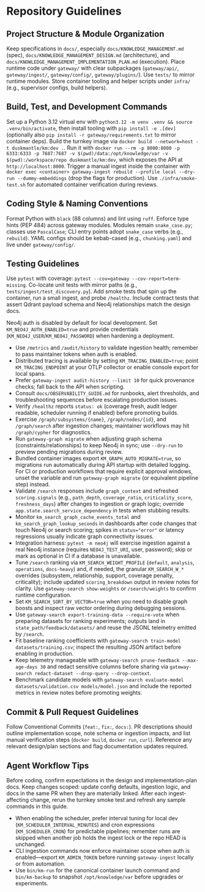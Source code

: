 # Repository Guidelines

## Project Structure & Module Organization

Keep specifications in `docs/`, especially `docs/KNOWLEDGE_MANAGEMENT.md` (spec), `docs/KNOWLEDGE_MANAGEMENT_DESIGN.md` (architecture), and `docs/KNOWLEDGE_MANAGEMENT_IMPLEMENTATION_PLAN.md` (execution). Place runtime code under `gateway/` with clear subpackages (`gateway/api/`, `gateway/ingest/`, `gateway/config/`, `gateway/plugins/`). Use `tests/` to mirror runtime modules. Store container tooling and helper scripts under `infra/` (e.g., supervisor configs, build helpers).

## Build, Test, and Development Commands

Set up a Python 3.12 virtual env with `python3.12 -m venv .venv && source .venv/bin/activate`, then install tooling with `pip install -e .[dev]` (optionally also `pip install -r gateway/requirements.txt` to mirror container deps). Build the turnkey image via `docker build --network=host -t duskmantle/km:dev .`. Run it with `docker run --rm -p 8000:8000 -p 6333:6333 -p 7687:7687 -v $(pwd)/data:/opt/knowledge/var -v $(pwd):/workspace/repo duskmantle/km:dev`, which exposes the API at `http://localhost:8000`. Trigger a manual ingest inside the container with `docker exec <container> gateway-ingest rebuild --profile local --dry-run --dummy-embeddings` (drop the flags for production). Use `./infra/smoke-test.sh` for automated container verification during reviews.

## Coding Style & Naming Conventions

Format Python with `black` (88 columns) and lint using `ruff`. Enforce type hints (PEP 484) across gateway modules. Modules remain `snake_case.py`; classes use `PascalCase`; CLI entry points adopt `snake_case` verbs (e.g., `rebuild`). YAML configs should be kebab-cased (e.g., `chunking.yaml`) and live under `gateway/config/`.

## Testing Guidelines

Use `pytest` with coverage: `pytest --cov=gateway --cov-report=term-missing`. Co-locate unit tests with mirror paths (e.g., `tests/ingest/test_discovery.py`). Add smoke tests that spin up the container, run a small ingest, and probe `/healthz`. Include contract tests that assert Qdrant payload schema and Neo4j relationships match the design docs.

Neo4j auth is disabled by default for local development. Set `KM_NEO4J_AUTH_ENABLED=true` and provide credentials (`KM_NEO4J_USER`/`KM_NEO4J_PASSWORD`) when hardening a deployment.

- Use `/metrics` and `/audit/history` to validate ingestion health; remember to pass maintainer tokens when auth is enabled.
- Distributed tracing is available by setting `KM_TRACING_ENABLED=true`; point `KM_TRACING_ENDPOINT` at your OTLP collector or enable console export for local spans.
- Prefer `gateway-ingest audit-history --limit 10` for quick provenance checks; fall back to the API when scripting.
- Consult `docs/OBSERVABILITY_GUIDE.md` for runbooks, alert thresholds, and troubleshooting sequences before escalating production issues.
- Verify `/healthz` reports `status: ok` (coverage fresh, audit ledger readable, scheduler running if enabled) before promoting builds.
- Exercise `/graph/subsystems/{name}`, `/graph/nodes/{id}`, and `/graph/search` after ingestion changes; maintainer workflows may hit `/graph/cypher` for diagnostics.
- Run `gateway-graph migrate` when adjusting graph schema (constraints/relationships) to keep Neo4j in sync; use `--dry-run` to preview pending migrations during review.
- Bundled container images export `KM_GRAPH_AUTO_MIGRATE=true`, so migrations run automatically during API startup with detailed logging. For CI or production workflows that require explicit approval windows, unset the variable and run `gateway-graph migrate` (or equivalent pipeline step) instead.
- Validate `/search` responses include `graph_context` and refreshed `scoring.signals` (e.g., `path_depth`, `coverage_ratio`, `criticality_score`, `freshness_days`) after changes to ingestion or graph logic; override `app.state.search_service_dependency` in tests when stubbing results.
- Monitor `km_search_graph_cache_events_total` and `km_search_graph_lookup_seconds` in dashboards after code changes that touch Neo4j or search scoring; spikes in `status="error"` or latency regressions usually indicate graph connectivity issues.
- Integration harness: `pytest -m neo4j` will exercise ingestion against a real Neo4j instance (requires `NEO4J_TEST_URI`, user, password); skip or mark as optional in CI if a database is unavailable.
- Tune `/search` ranking via `KM_SEARCH_WEIGHT_PROFILE` (`default`, `analysis`, `operations`, `docs-heavy`) and, if needed, the granular `KM_SEARCH_W_*` overrides (subsystem, relationship, support, coverage penalty, criticality); include updated `scoring_breakdown` output in review notes for clarity. Use `gateway-search show-weights` or `/search/weights` to confirm runtime configuration.
- Set `KM_SEARCH_SORT_BY_VECTOR=true` when you need to disable graph boosts and inspect raw vector ordering during debugging sessions.
- Use `gateway-search export-training-data --require-vote` when preparing datasets for ranking experiments; outputs land in `state_path/feedback/datasets/` and reuse the JSONL telemetry emitted by `/search`.
- Fit baseline ranking coefficients with `gateway-search train-model datasets/training.csv`; inspect the resulting JSON artifact before enabling in production.
- Keep telemetry manageable with `gateway-search prune-feedback --max-age-days 30` and redact sensitive columns before sharing via `gateway-search redact-dataset --drop-query --drop-context`.
- Benchmark candidate models with `gateway-search evaluate-model datasets/validation.csv models/model.json` and include the reported metrics in review notes before promoting weights.

## Commit & Pull Request Guidelines

Follow Conventional Commits (`feat:`, `fix:`, `docs:`). PR descriptions should outline implementation scope, note schema or ingestion impacts, and list manual verification steps (`docker build`, `docker run`, `curl`). Reference any relevant design/plan sections and flag documentation updates required.

## Agent Workflow Tips

Before coding, confirm expectations in the design and implementation-plan docs. Keep changes scoped: update config defaults, ingestion logic, and docs in the same PR when they are materially linked. After each ingest-affecting change, rerun the turnkey smoke test and refresh any sample commands in this guide.

- When enabling the scheduler, prefer interval tuning for local dev (`KM_SCHEDULER_INTERVAL_MINUTES`) and cron expressions (`KM_SCHEDULER_CRON`) for predictable pipelines; remember runs are skipped when another job holds the ingest lock or the repo HEAD is unchanged.
- CLI ingestion commands now enforce maintainer scope when auth is enabled—export `KM_ADMIN_TOKEN` before running `gateway-ingest` locally or from automation.
- Use `bin/km-run` for the canonical container launch command and `bin/km-backup` to snapshot `/opt/knowledge/var` before upgrades or experiments.
